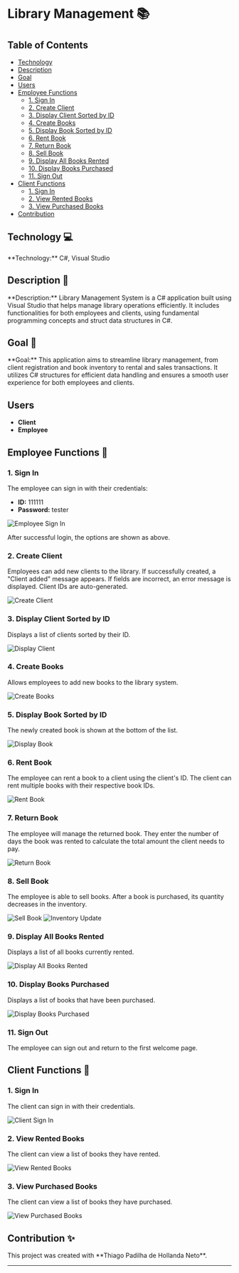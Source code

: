 # Library Management 📚

## Table of Contents
- [Technology](#technology)
- [Description](#description)
- [Goal](#goal)
- [Users](#users)
- [Employee Functions](#employee-functions)
  - [1. Sign In](#1-sign-in)
  - [2. Create Client](#2-create-client)
  - [3. Display Client Sorted by ID](#3-display-client-sorted-by-id)
  - [4. Create Books](#4-create-books)
  - [5. Display Book Sorted by ID](#5-display-book-sorted-by-id)
  - [6. Rent Book](#6-rent-book)
  - [7. Return Book](#7-return-book)
  - [8. Sell Book](#8-sell-book)
  - [9. Display All Books Rented](#9-display-all-books-rented)
  - [10. Display Books Purchased](#10-display-books-purchased)
  - [11. Sign Out](#11-sign-out)
- [Client Functions](#client-functions)
  - [1. Sign In](#1-sign-in-1)
  - [2. View Rented Books](#2-view-rented-books)
  - [3. View Purchased Books](#3-view-purchased-books)
- [Contribution](#contribution)

<h2 id="technology">Technology 💻</h2>
**Technology:** C#, Visual Studio

<h2 id="description">Description 📝</h2>
**Description:** Library Management System is a C# application built using Visual Studio that helps manage library operations efficiently. It includes functionalities for both employees and clients, using fundamental programming concepts and struct data structures in C#.

<h2 id="goal">Goal 🎯</h2>
**Goal:** This application aims to streamline library management, from client registration and book inventory to rental and sales transactions. It utilizes C# structures for efficient data handling and ensures a smooth user experience for both employees and clients.

## Users
- **Client**
- **Employee**

<h2 id="employee-functions">Employee Functions 🚀</h2>

### 1. Sign In
The employee can sign in with their credentials:
- **ID:** 111111
- **Password:** tester

![Employee Sign In](./media/image1.png)

After successful login, the options are shown as above.

### 2. Create Client
Employees can add new clients to the library. If successfully created, a "Client added" message appears. If fields are incorrect, an error message is displayed. Client IDs are auto-generated.

![Create Client](./media/image3.png)

### 3. Display Client Sorted by ID
Displays a list of clients sorted by their ID.

![Display Client](./media/image4.png)

### 4. Create Books
Allows employees to add new books to the library system.

![Create Books](./media/image5.png)

### 5. Display Book Sorted by ID
The newly created book is shown at the bottom of the list.

![Display Book](./media/image6.png)

### 6. Rent Book
The employee can rent a book to a client using the client's ID. The client can rent multiple books with their respective book IDs.

![Rent Book](./media/image7.png)

### 7. Return Book
The employee will manage the returned book. They enter the number of days the book was rented to calculate the total amount the client needs to pay.

![Return Book](./media/image8.png)

### 8. Sell Book
The employee is able to sell books. After a book is purchased, its quantity decreases in the inventory.

![Sell Book](./media/image9.png)
![Inventory Update](./media/image10.png)

### 9. Display All Books Rented
Displays a list of all books currently rented.

![Display All Books Rented](./media/image11.png)

### 10. Display Books Purchased
Displays a list of books that have been purchased.

![Display Books Purchased](./media/image12.png)

### 11. Sign Out
The employee can sign out and return to the first welcome page.

<h2 id="client-functions">Client Functions 🌟</h2>

### 1. Sign In
The client can sign in with their credentials.

![Client Sign In](./media/image13.png)

### 2. View Rented Books
The client can view a list of books they have rented.

![View Rented Books](./media/image14.png)

### 3. View Purchased Books
The client can view a list of books they have purchased.

![View Purchased Books](./media/image15.png)

<h2 id="contribution">Contribution ✨</h2>
This project was created with **Thiago Padilha de Hollanda Neto**.

---

